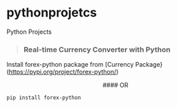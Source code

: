 # pythonprojetcs
Python Projects

> ### Real-time Currency Converter with Python

Install forex-python package from [Currency Package}(https://pypi.org/project/forex-python/)

<p align="center"> 
#### OR 
</p>
            
```pip install forex-python```
